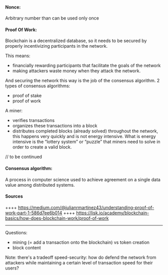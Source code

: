 #### Nonce:
Arbitrary number than can be used only once

#### Proof Of Work:
Blockchain is a decentralized database, so it needs to be secured by properly incentivizing participants in the network.

This means:
- financially rewarding participants that facilitate the goals of the network
- making attackers waste money when they attack the network. 

And securing the network this way is the job of the consensus algorithm. 
2 types of consensus algorithms:
- proof of stake
- proof of work   

A miner:  
- verifies transactions 
- organizes these transactions into a block
- distributes completed blocks (already solved) throughout the network, this happens very quickly and is not energy intensive. What is energy intensive is the “lottery system” or “puzzle” that miners need to solve in order to create a valid block.

// to be continued

#### Consensus algorithm: 
A process in computer science used to achieve agreement on a single data value among distributed systems.

#### Sources
++++ https://medium.com/@julianrmartinez43/understanding-proof-of-work-part-1-586d7ee6b014
++++ https://lisk.io/academy/blockchain-basics/how-does-blockchain-work/proof-of-work 


------- 

Questions:
- mining (= add a transaction onto the blockchain) vs token creation
- block content

Note: there's a tradeoff speed-security: how do defend the network from attackers while maintaining a certain level of transaction speed for their users?  
